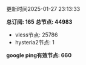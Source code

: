 更新时间2025-01-27 23:13:33

**总订阅: 165**
**总节点: 44983**
- vless节点: 25786
- hysteria2节点: 1

**google ping有效节点: 660**
